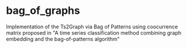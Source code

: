 # bag_of_graphs
Implementation of the Ts2Graph via Bag of Patterns using coocurrence matrix proposed in "A time series classification method combining graph embedding and the bag-of-patterns algorithm"  
